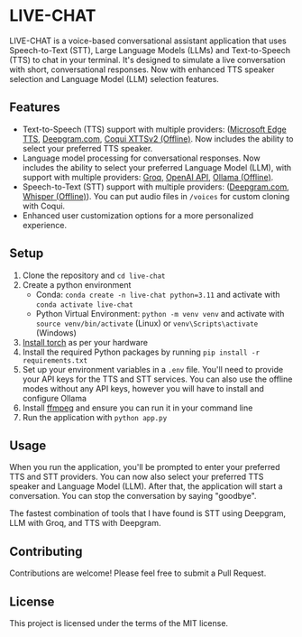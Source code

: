 # LIVE-CHAT

LIVE-CHAT is a voice-based conversational assistant application that uses Speech-to-Text (STT), Large Language Models (LLMs) and Text-to-Speech (TTS) to chat in your terminal. It's designed to simulate a live conversation with short, conversational responses. Now with enhanced TTS speaker selection and Language Model (LLM) selection features.

## Features

- Text-to-Speech (TTS) support with multiple providers: ([Microsoft Edge TTS](https://github.com/rany2/edge-tts), [Deepgram.com](https://deepgram.com/product/text-to-speech), [Coqui XTTSv2 (Offline)](https://huggingface.co/coqui/XTTS-v2). Now includes the ability to select your preferred TTS speaker.
- Language model processing for conversational responses. Now includes the ability to select your preferred Language Model (LLM), with support with multiple providers: [Groq](https://groq.com/), [OpenAI API](https://openai.com/blog/openai-api), [Ollama (Offline)](https://github.com/ollama/ollama).
- Speech-to-Text (STT) support with multiple providers: ([Deepgram.com](https://deepgram.com/product/speech-to-text), [Whisper (Offline)](https://github.com/openai/whisper)). You can put audio files in `/voices` for custom cloning with Coqui.
- Enhanced user customization options for a more personalized experience.

## Setup

1. Clone the repository and `cd live-chat`
2. Create a python environment 
    - Conda: `conda create -n live-chat python=3.11` and activate with `conda activate live-chat`
    - Python Virtual Environment: `python -m venv venv` and activate with `source venv/bin/activate` (Linux) or `venv\Scripts\activate` (Windows)
3. [Install torch](https://pytorch.org/get-started/locally/) as per your hardware 
4. Install the required Python packages by running `pip install -r requirements.txt`
5. Set up your environment variables in a `.env` file. You'll need to provide your API keys for the TTS and STT services. You can also use the offline modes without any API keys, however you will have to install and configure Ollama
6. Install [ffmpeg](https://ffmpeg.org/download.htm) and ensure you can run it in your command line
7. Run the application with `python app.py`

## Usage

When you run the application, you'll be prompted to enter your preferred TTS and STT providers. You can now also select your preferred TTS speaker and Language Model (LLM). After that, the application will start a conversation. You can stop the conversation by saying "goodbye".

The fastest combination of tools that I have found is STT using Deepgram, LLM with Groq, and TTS with Deepgram.

## Contributing

Contributions are welcome! Please feel free to submit a Pull Request.

## License

This project is licensed under the terms of the MIT license.